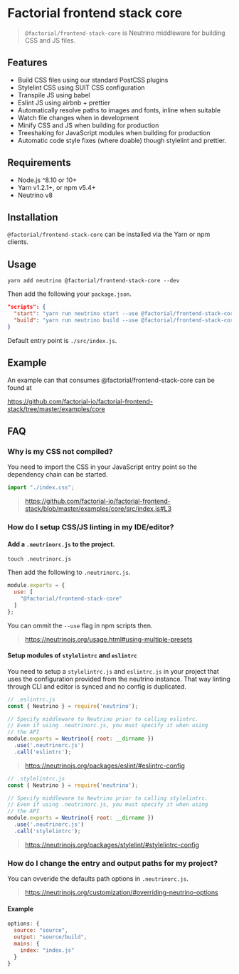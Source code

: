 # Factorial frontend stack core

> `@factorial/frontend-stack-core` is Neutrino middleware for building CSS and JS files.

## Features

- Build CSS files using our standard PostCSS plugins
- Stylelint CSS using SUIT CSS configuration
- Transpile JS using babel
- Eslint JS using airbnb + prettier
- Automatically resolve paths to images and fonts, inline when suitable
- Watch file changes when in development
- Minify CSS and JS when building for production
- Treeshaking for JavaScript modules when building for production
- Automatic code style fixes (where doable) though stylelint and prettier.

## Requirements

- Node.js ^8.10 or 10+
- Yarn v1.2.1+, or npm v5.4+
- Neutrino v8

## Installation

`@factorial/frontend-stack-core` can be installed via the Yarn or npm clients.

## Usage

    yarn add neutrino @factorial/frontend-stack-core --dev

Then add the following your `package.json`.

```json
"scripts": {
  "start": "yarn run neutrino start --use @factorial/frontend-stack-core",
  "build": "yarn run neutrino build --use @factorial/frontend-stack-core --options.env.NODE_ENV production"
}
```

Default entry point is `./src/index.js`.

## Example

An example can that consumes @factorial/frontend-stack-core can be found at

https://github.com/factorial-io/factorial-frontend-stack/tree/master/examples/core

## FAQ

### Why is my CSS not compiled?

You need to import the CSS in your JavaScript entry point so the dependency chain can be started.

```js
import "./index.css";
```

> https://github.com/factorial-io/factorial-frontend-stack/blob/master/examples/core/src/index.js#L3

### How do I setup CSS/JS linting in my IDE/editor?

#### Add a `.neutrinorc.js` to the project.

    touch .neutrinorc.js

Then add the following to `.neutrinorc.js`.

```js
module.exports = {
  use: [
    "@factorial/frontend-stack-core"
  ]
};
```

You can ommit the `--use` flag in npm scripts then.

> https://neutrinojs.org/usage.html#using-multiple-presets

#### Setup modules of `stylelintrc` and `eslintrc`

You need to setup a `stylelintrc.js` and `eslintrc.js` in your project that uses the configuration provided from the neutrino instance.
That way linting through CLI and editor is synced and no config is duplicated.

```js
// .eslintrc.js
const { Neutrino } = require('neutrino');

// Specify middleware to Neutrino prior to calling eslintrc.
// Even if using .neutrinorc.js, you must specify it when using
// the API
module.exports = Neutrino({ root: __dirname })
  .use('.neutrinorc.js')
  .call('eslintrc');
```
> https://neutrinojs.org/packages/eslint/#eslintrc-config

```js
// .stylelintrc.js
const { Neutrino } = require('neutrino');

// Specify middleware to Neutrino prior to calling stylelintrc.
// Even if using .neutrinorc.js, you must specify it when using
// the API
module.exports = Neutrino({ root: __dirname })
  .use('.neutrinorc.js')
  .call('stylelintrc');
```

> https://neutrinojs.org/packages/stylelint/#stylelintrc-config

### How do I change the entry and output paths for my project?

You can ovveride the defaults path options in `.neutrinorc.js`.

> https://neutrinojs.org/customization/#overriding-neutrino-options

#### Example

```js
options: {
  source: "source",
  output: "source/build",
  mains: {
    index: "index.js"
  }
}
```

